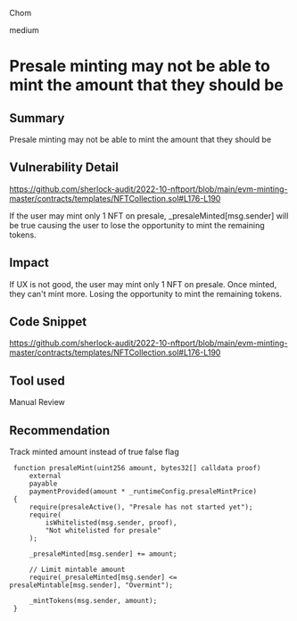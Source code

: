 Chom

medium

# Presale minting may not be able to mint the amount that they should be

## Summary
Presale minting may not be able to mint the amount that they should be

## Vulnerability Detail
https://github.com/sherlock-audit/2022-10-nftport/blob/main/evm-minting-master/contracts/templates/NFTCollection.sol#L176-L190

If the user may mint only 1 NFT on presale, _presaleMinted[msg.sender] will be true causing the user to lose the opportunity to mint the remaining tokens.

## Impact
If UX is not good, the user may mint only 1 NFT on presale. Once minted, they can't mint more. Losing the opportunity to mint the remaining tokens.

## Code Snippet
https://github.com/sherlock-audit/2022-10-nftport/blob/main/evm-minting-master/contracts/templates/NFTCollection.sol#L176-L190

## Tool used

Manual Review

## Recommendation

Track minted amount instead of true false flag

```solidity
 function presaleMint(uint256 amount, bytes32[] calldata proof) 
     external 
     payable 
     paymentProvided(amount * _runtimeConfig.presaleMintPrice) 
 { 
     require(presaleActive(), "Presale has not started yet"); 
     require( 
         isWhitelisted(msg.sender, proof), 
         "Not whitelisted for presale" 
     ); 

     _presaleMinted[msg.sender] += amount; 

     // Limit mintable amount
     require(_presaleMinted[msg.sender] <= presaleMintable[msg.sender], "Overmint");

     _mintTokens(msg.sender, amount); 
 } 
```